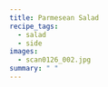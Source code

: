 ```yaml
---
title: Parmesean Salad
recipe_tags:
  - salad
  - side
images:
  - scan0126_002.jpg
summary: " "
---
```


